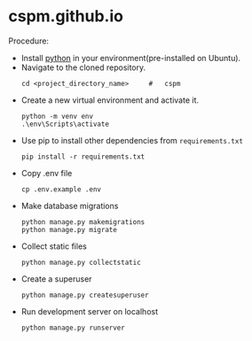 # cspm.github.io
Procedure:
- Install [python](https://www.python.org/downloads/) in your environment(pre-installed on Ubuntu).
- Navigate to the cloned repository.
    ```
    cd <project_directory_name>     #   cspm
    ```
- Create a new virtual environment and activate it.
    ```
    python -m venv env
    .\env\Scripts\activate
    ```
- Use pip to install other dependencies from `requirements.txt`
    ```
    pip install -r requirements.txt
    ```
- Copy .env file
   ```
   cp .env.example .env
   ```
- Make database migrations
    ```
    python manage.py makemigrations
    python manage.py migrate
    ```
- Collect static files
    ```
    python manage.py collectstatic
    ```
- Create a superuser
    ```
    python manage.py createsuperuser
    ```
- Run development server on localhost
    ```
    python manage.py runserver
    ```
